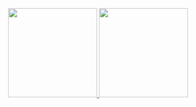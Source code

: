 <div align="center">
  <a href="https://github.com/anaclrra">
  <img height="180em" src="https://github-readme-stats.vercel.app/api?username=anaclrra&show_icons=true&theme=radical&include_all_commits=true&count_private=true"/>
  <img height="180em" src="https://github-readme-stats.vercel.app/api/top-langs/?username=anaclrra&layout=compact&langs_count=7&theme=radical"/>
</div>
